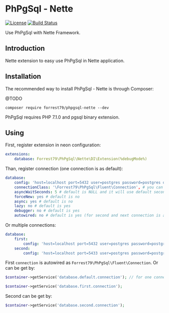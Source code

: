 PhPgSql - Nette
===============

[![License](https://img.shields.io/badge/License-BSD%203--Clause-blue.svg)](https://github.com/forrest79/PhPgSql-Nette/blob/master/license.md)
[![Build Status](https://travis-ci.org/forrest79/PhPgSql-Nette.svg?branch=master)](https://travis-ci.org/forrest79/PhPgSql-Nette)

Use PhPgSql with Nette Framework.

Introduction
------------

Nette extension to easy use PhPgSql in Nette application.


Installation
------------

The recommended way to install PhPgSql - Nette is through Composer:

@TODO
```
composer require forrest79/phpgsql-nette --dev
```

PhPgSql requires PHP 7.1.0 and pgsql binary extension.


Using
-----

First, register extension in neon configuration:

```yaml
extensions:
	database: Forrest79\PhPgSql\Nette\DI\Extension(%debugMode%)
```

Than, register connection (one connection is as default):

```yaml
database:
	config: 'host=localhost port=5432 user=postgres password=postgres dbname=postgres'
	connectionClass: '\Forrest79\PhPgSql\Fluent\Connection', # you can change connection class, ie basic \Forrest79\PhPgSql\DB\Connection or your own, but every connection class must extends \Forrest79\PhPgSql\Fluent\Connection 
	asyncWaitSeconds: 5 # default is NULL and it will use default seconds value
	forceNew: yes # default is no
	async: yes # default is no
	lazy: no # default is yes
	debugger: no # default is yes
	autowired: no # default is yes (for second and next connection is always no)
```

Or multiple connections:

```yaml
database:
	first:
		config: 'host=localhost port=5432 user=postgres password=postgres dbname=postgres'
	second:
		config: 'host=localhost port=5433 user=postgres password=postgres dbname=postgres'
```

First `connection` is autowired as `Forrest79\PhPgSql\Fluent\Connection`. Or can be get by:

```php
$container->getService('database.default.connection'); // for one connection, default

$container->getService('database.first.connection');
```

Second can be get by:

```php
$container->getService('database.second.connection');
```
